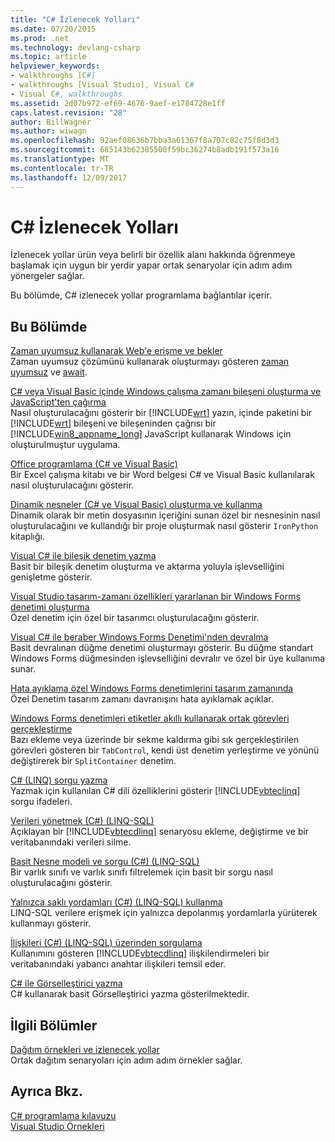 ```yaml
---
title: "C# İzlenecek Yolları"
ms.date: 07/20/2015
ms.prod: .net
ms.technology: devlang-csharp
ms.topic: article
helpviewer_keywords:
- walkthroughs [C#]
- walkthroughs [Visual Studio], Visual C#
- Visual C#, walkthroughs
ms.assetid: 2d07b972-ef69-4676-9aef-e1784728e1ff
caps.latest.revision: "28"
author: BillWagner
ms.author: wiwagn
ms.openlocfilehash: 92aef08636b7bba3a61367f8a707c82c75f8d3d3
ms.sourcegitcommit: 685143b62385500f59bc36274b8adb191f573a16
ms.translationtype: MT
ms.contentlocale: tr-TR
ms.lasthandoff: 12/09/2017
---
```

# <a name="c-walkthroughs"></a>C# İzlenecek Yolları
İzlenecek yollar ürün veya belirli bir özellik alanı hakkında öğrenmeye başlamak için uygun bir yerdir yapar ortak senaryolar için adım adım yönergeler sağlar.  
  
 Bu bölümde, C# izlenecek yollar programlama bağlantılar içerir.  
  
## <a name="in-this-section"></a>Bu Bölümde  

 [Zaman uyumsuz kullanarak Web'e erişme ve bekler](./programming-guide/concepts/async/walkthrough-accessing-the-web-by-using-async-and-await.md)  
 Zaman uyumsuz çözümünü kullanarak oluşturmayı gösteren [zaman uyumsuz](../csharp/language-reference/keywords/async.md) ve [await](../csharp/language-reference/keywords/await.md).  
  
 [C# veya Visual Basic içinde Windows çalışma zamanı bileşeni oluşturma ve JavaScript'ten çağırma](https://msdn.microsoft.com/library/windows/apps/hh779077.aspx)  
 Nasıl oluşturulacağını gösterir bir [!INCLUDE[wrt](~/includes/wrt-md.md)] yazın, içinde paketini bir [!INCLUDE[wrt](~/includes/wrt-md.md)] bileşeni ve bileşeninden çağrısı bir [!INCLUDE[win8_appname_long](~/includes/win8-appname-long-md.md)] JavaScript kullanarak Windows için oluşturulmuştur uygulama.  
  
 [Office programlama (C# ve Visual Basic)](../csharp/programming-guide/interop/walkthrough-office-programming.md)  
 Bir Excel çalışma kitabı ve bir Word belgesi C# ve Visual Basic kullanılarak nasıl oluşturulacağını gösterir.  
  
 [Dinamik nesneler (C# ve Visual Basic) oluşturma ve kullanma](../csharp/programming-guide/types/walkthrough-creating-and-using-dynamic-objects.md)  
 Dinamik olarak bir metin dosyasının içeriğini sunan özel bir nesnesinin nasıl oluşturulacağını ve kullandığı bir proje oluşturmak nasıl gösterir `IronPython` kitaplığı.  
   
 [Visual C# ile bileşik denetim yazma](../../docs/framework/winforms/controls/walkthrough-authoring-a-composite-control-with-visual-csharp.md)  
 Basit bir bileşik denetim oluşturma ve aktarma yoluyla işlevselliğini genişletme gösterir.  
  
 [Visual Studio tasarım-zamanı özellikleri yararlanan bir Windows Forms denetimi oluşturma](../../docs/framework/winforms/controls/creating-a-wf-control-design-time-features.md)  
 Özel denetim için özel bir tasarımcı oluşturulacağını gösterir.  
  
 [Visual C# ile beraber Windows Forms Denetimi'nden devralma](../../docs/framework/winforms/controls/walkthrough-inheriting-from-a-windows-forms-control-with-visual-csharp.md)  
 Basit devralınan düğme denetimi oluşturmayı gösterir. Bu düğme standart Windows Forms düğmesinden işlevselliğini devralır ve özel bir üye kullanıma sunar.  
  
 [Hata ayıklama özel Windows Forms denetimlerini tasarım zamanında](../../docs/framework/winforms/controls/walkthrough-debugging-custom-windows-forms-controls-at-design-time.md)  
 Özel Denetim tasarım zamanı davranışını hata ayıklamak açıklar.

 [Windows Forms denetimleri etiketler akıllı kullanarak ortak görevleri gerçekleştirme](../../docs/framework/winforms/controls/performing-common-tasks-using-smart-tags-on-wf-controls.md)  
 Bazı ekleme veya üzerinde bir sekme kaldırma gibi sık gerçekleştirilen görevleri gösteren bir `TabControl`, kendi üst denetim yerleştirme ve yönünü değiştirerek bir `SplitContainer` denetim.  
  
 [C# (LINQ) sorgu yazma](../csharp/programming-guide/concepts/linq/walkthrough-writing-queries-linq.md)  
 Yazmak için kullanılan C# dili özelliklerini gösterir [!INCLUDE[vbteclinq](~/includes/vbteclinq-md.md)] sorgu ifadeleri.  
  
 [Verileri yönetmek (C#) (LINQ-SQL)](https://msdn.microsoft.com/library/bb386927.aspx)  
 Açıklayan bir [!INCLUDE[vbtecdlinq](~/includes/vbtecdlinq-md.md)] senaryosu ekleme, değiştirme ve bir veritabanındaki verileri silme.  
  
 [Basit Nesne modeli ve sorgu (C#) (LINQ-SQL)](https://msdn.microsoft.com/library/bb386940.aspx)  
 Bir varlık sınıfı ve varlık sınıfı filtrelemek için basit bir sorgu nasıl oluşturulacağını gösterir.  
  
 [Yalnızca saklı yordamları (C#) (LINQ-SQL) kullanma](https://msdn.microsoft.com/library/bb399407.aspx)  
 LINQ-SQL verilere erişmek için yalnızca depolanmış yordamlarla yürüterek kullanmayı gösterir.  
  
 [İlişkileri (C#) (LINQ-SQL) üzerinden sorgulama](https://msdn.microsoft.com/library/bb386951.aspx)  
 Kullanımını gösteren [!INCLUDE[vbtecdlinq](~/includes/vbtecdlinq-md.md)] ilişkilendirmeleri bir veritabanındaki yabancı anahtar ilişkileri temsil eder.  

 [C# ile Görselleştirici yazma](/visualstudio/debugger/walkthrough-writing-a-visualizer-in-csharp)  
 C# kullanarak basit Görselleştirici yazma gösterilmektedir.  
  
## <a name="related-sections"></a>İlgili Bölümler  
 [Dağıtım örnekleri ve izlenecek yollar](/visualstudio/deployment/clickonce-deployment-samples-and-walkthroughs)  
 Ortak dağıtım senaryoları için adım adım örnekler sağlar.  
  
## <a name="see-also"></a>Ayrıca Bkz.  
 [C# programlama kılavuzu](../csharp/programming-guide/index.md)  
 [Visual Studio Örnekleri](/visualstudio/ide/visual-studio-samples)
